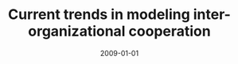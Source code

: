 ---
abstract: ''
authors:
- Birgit Hofreiter
- Christian Huemer
date: '2009-01-01'
featured: false
publication_types:
- '2'
publishDate: '2009-01-01'
title: Current trends in modeling inter-organizational cooperation
url_pdf: ''
---